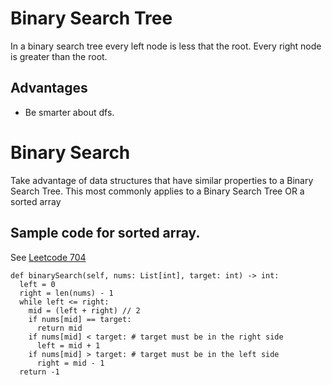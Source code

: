 # Binary Search Tree
In a binary search tree every left node is less that the root. Every right node is greater than the root. 

## Advantages
- Be smarter about dfs. 

# Binary Search
Take advantage of data structures that have similar properties to a Binary Search Tree. This most commonly applies to a Binary Search Tree OR a sorted array

## Sample code for sorted array. 
See [Leetcode 704](https://leetcode.com/problems/binary-search/)
```
def binarySearch(self, nums: List[int], target: int) -> int:
  left = 0
  right = len(nums) - 1
  while left <= right:
    mid = (left + right) // 2
    if nums[mid] == target:
      return mid
    if nums[mid] < target: # target must be in the right side
      left = mid + 1
    if nums[mid] > target: # target must be in the left side
      right = mid - 1
  return -1
```
